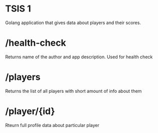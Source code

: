 # TSIS 1
Golang application that gives data about players and their scores.

# /health-check
Returns name of the author and app description. Used for health check

# /players
Returns the list of all players with short amount of info about them

# /player/{id}
Rteurn full profile data about particular player

